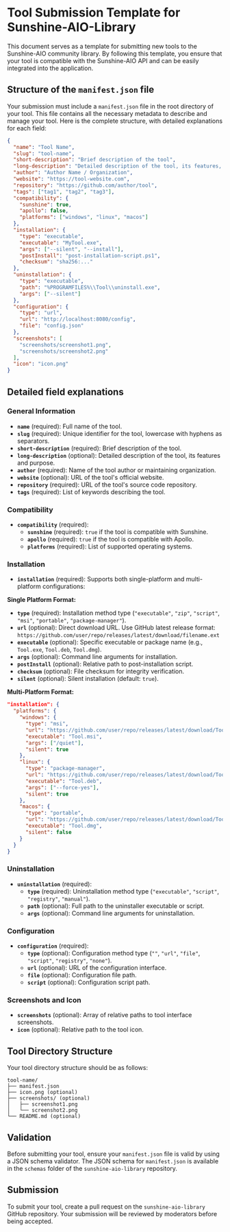 # Tool Submission Template for Sunshine-AIO-Library

This document serves as a template for submitting new tools to the Sunshine-AIO community library. By following this template, you ensure that your tool is compatible with the Sunshine-AIO API and can be easily integrated into the application.

## Structure of the `manifest.json` file

Your submission must include a `manifest.json` file in the root directory of your tool. This file contains all the necessary metadata to describe and manage your tool. Here is the complete structure, with detailed explanations for each field:

```json
{
  "name": "Tool Name",
  "slug": "tool-name",
  "short-description": "Brief description of the tool",
  "long-description": "Detailed description of the tool, its features, and its purpose",
  "author": "Author Name / Organization",
  "website": "https://tool-website.com",
  "repository": "https://github.com/author/tool",
  "tags": ["tag1", "tag2", "tag3"],
  "compatibility": {
    "sunshine": true,
    "apollo": false,
    "platforms": ["windows", "linux", "macos"]
  },
  "installation": {
    "type": "executable",
    "executable": "MyTool.exe",
    "args": ["--silent", "--install"],
    "postInstall": "post-installation-script.ps1",
    "checksum": "sha256:..."
  },
  "uninstallation": {
    "type": "executable",
    "path": "%PROGRAMFILES%\\Tool\\uninstall.exe",
    "args": ["--silent"]
  },
  "configuration": {
    "type": "url",
    "url": "http://localhost:8080/config",
    "file": "config.json"
  },
  "screenshots": [
    "screenshots/screenshot1.png",
    "screenshots/screenshot2.png"
  ],
  "icon": "icon.png"
}
```

## Detailed field explanations

### General Information

* **`name`** (required): Full name of the tool.
* **`slug`** (required): Unique identifier for the tool, lowercase with hyphens as separators.
* **`short-description`** (required): Brief description of the tool.
* **`long-description`** (optional): Detailed description of the tool, its features and purpose.
* **`author`** (required): Name of the tool author or maintaining organization.
* **`website`** (optional): URL of the tool's official website.
* **`repository`** (required): URL of the tool's source code repository.
* **`tags`** (required): List of keywords describing the tool.

### Compatibility

* **`compatibility`** (required):
    * **`sunshine`** (required): `true` if the tool is compatible with Sunshine.
    * **`apollo`** (required): `true` if the tool is compatible with Apollo.
    * **`platforms`** (required): List of supported operating systems.

### Installation

* **`installation`** (required): Supports both single-platform and multi-platform configurations:

**Single Platform Format:**
* **`type`** (required): Installation method type (`"executable"`, `"zip"`, `"script"`, `"msi"`, `"portable"`, `"package-manager"`).
* **`url`** (optional): Direct download URL. Use GitHub latest release format: `https://github.com/user/repo/releases/latest/download/filename.ext`
* **`executable`** (optional): Specific executable or package name (e.g., `Tool.exe`, `Tool.deb`, `Tool.dmg`).
* **`args`** (optional): Command line arguments for installation.
* **`postInstall`** (optional): Relative path to post-installation script.
* **`checksum`** (optional): File checksum for integrity verification.
* **`silent`** (optional): Silent installation (default: `true`).

**Multi-Platform Format:**
```json
"installation": {
  "platforms": {
    "windows": {
      "type": "msi",
      "url": "https://github.com/user/repo/releases/latest/download/Tool-Windows.msi",
      "executable": "Tool.msi",
      "args": ["/quiet"],
      "silent": true
    },
    "linux": {
      "type": "package-manager",
      "url": "https://github.com/user/repo/releases/latest/download/Tool-Linux.deb",
      "executable": "Tool.deb",
      "args": ["--force-yes"],
      "silent": true
    },
    "macos": {
      "type": "portable",
      "url": "https://github.com/user/repo/releases/latest/download/Tool-macOS.dmg",
      "executable": "Tool.dmg",
      "silent": false
    }
  }
}
```

### Uninstallation

* **`uninstallation`** (required):
    * **`type`** (required): Uninstallation method type (`"executable"`, `"script"`, `"registry"`, `"manual"`).
    * **`path`** (optional): Full path to the uninstaller executable or script.
    * **`args`** (optional): Command line arguments for uninstallation.

### Configuration

* **`configuration`** (required):
    * **`type`** (optional): Configuration method type (`""`, `"url"`, `"file"`, `"script"`, `"registry"`, `"none"`).
    * **`url`** (optional): URL of the configuration interface.
    * **`file`** (optional): Configuration file path.
    * **`script`** (optional): Configuration script path.

### Screenshots and Icon

* **`screenshots`** (optional): Array of relative paths to tool interface screenshots.
* **`icon`** (optional): Relative path to the tool icon.

## Tool Directory Structure

Your tool directory structure should be as follows:

```
tool-name/
├── manifest.json
├── icon.png (optional)
├── screenshots/ (optional)
│   ├── screenshot1.png
│   └── screenshot2.png
└── README.md (optional)
```

## Validation

Before submitting your tool, ensure your `manifest.json` file is valid by using a JSON schema validator. The JSON schema for `manifest.json` is available in the `schemas` folder of the `sunshine-aio-library` repository.

## Submission

To submit your tool, create a pull request on the `sunshine-aio-library` GitHub repository. Your submission will be reviewed by moderators before being accepted.